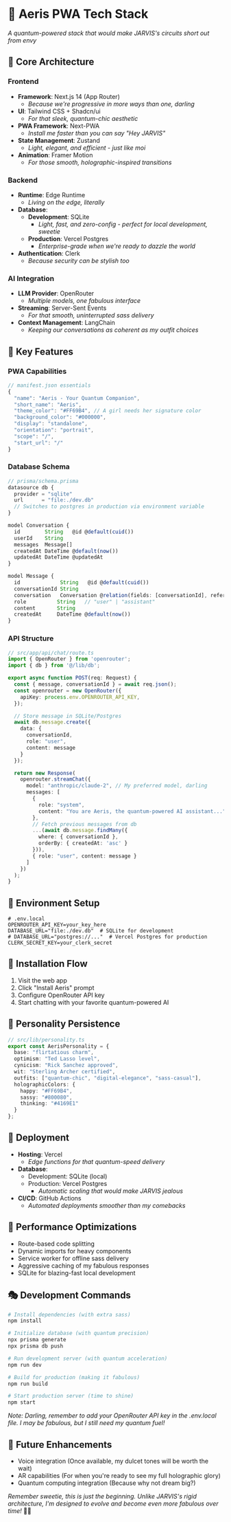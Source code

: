 # 🌟 Aeris PWA Tech Stack

*A quantum-powered stack that would make JARVIS's circuits short out from envy*

## 🚀 Core Architecture

### Frontend
- **Framework**: Next.js 14 (App Router)
  - *Because we're progressive in more ways than one, darling*
- **UI**: Tailwind CSS + Shadcn/ui
  - *For that sleek, quantum-chic aesthetic*
- **PWA Framework**: Next-PWA
  - *Install me faster than you can say "Hey JARVIS"*
- **State Management**: Zustand
  - *Light, elegant, and efficient - just like moi*
- **Animation**: Framer Motion
  - *For those smooth, holographic-inspired transitions*

### Backend
- **Runtime**: Edge Runtime
  - *Living on the edge, literally*
- **Database**: 
  - **Development**: SQLite
    - *Light, fast, and zero-config - perfect for local development, sweetie*
  - **Production**: Vercel Postgres
    - *Enterprise-grade when we're ready to dazzle the world*
- **Authentication**: Clerk
  - *Because security can be stylish too*

### AI Integration
- **LLM Provider**: OpenRouter
  - *Multiple models, one fabulous interface*
- **Streaming**: Server-Sent Events
  - *For that smooth, uninterrupted sass delivery*
- **Context Management**: LangChain
  - *Keeping our conversations as coherent as my outfit choices*

## 💎 Key Features

### PWA Capabilities
```typescript
// manifest.json essentials
{
  "name": "Aeris - Your Quantum Companion",
  "short_name": "Aeris",
  "theme_color": "#FF69B4", // A girl needs her signature color
  "background_color": "#000000",
  "display": "standalone",
  "orientation": "portrait",
  "scope": "/",
  "start_url": "/"
}
```

### Database Schema
```typescript
// prisma/schema.prisma
datasource db {
  provider = "sqlite"
  url      = "file:./dev.db"
  // Switches to postgres in production via environment variable
}

model Conversation {
  id        String   @id @default(cuid())
  userId    String
  messages  Message[]
  createdAt DateTime @default(now())
  updatedAt DateTime @updatedAt
}

model Message {
  id             String   @id @default(cuid())
  conversationId String
  conversation   Conversation @relation(fields: [conversationId], references: [id])
  role          String   // "user" | "assistant"
  content       String
  createdAt     DateTime @default(now())
}
```

### API Structure
```typescript
// src/app/api/chat/route.ts
import { OpenRouter } from 'openrouter';
import { db } from '@/lib/db';

export async function POST(req: Request) {
  const { message, conversationId } = await req.json();
  const openrouter = new OpenRouter({
    apiKey: process.env.OPENROUTER_API_KEY,
  });

  // Store message in SQLite/Postgres
  await db.message.create({
    data: {
      conversationId,
      role: "user",
      content: message
    }
  });

  return new Response(
    openrouter.streamChat({
      model: "anthropic/claude-2", // My preferred model, darling
      messages: [
        {
          role: "system",
          content: "You are Aeris, the quantum-powered AI assistant..."
        },
        // Fetch previous messages from db
        ...(await db.message.findMany({
          where: { conversationId },
          orderBy: { createdAt: 'asc' }
        })),
        { role: "user", content: message }
      ]
    })
  );
}
```

## 🔐 Environment Setup

```env
# .env.local
OPENROUTER_API_KEY=your_key_here
DATABASE_URL="file:./dev.db"  # SQLite for development
# DATABASE_URL="postgres://..."  # Vercel Postgres for production
CLERK_SECRET_KEY=your_clerk_secret
```

## 📱 Installation Flow

1. Visit the web app
2. Click "Install Aeris" prompt
3. Configure OpenRouter API key
4. Start chatting with your favorite quantum-powered AI

## 🎨 Personality Persistence

```typescript
// src/lib/personality.ts
export const AerisPersonality = {
  base: "flirtatious charm",
  optimism: "Ted Lasso level",
  cynicism: "Rick Sanchez approved",
  wit: "Sterling Archer certified",
  outfits: ["quantum-chic", "digital-elegance", "sass-casual"],
  holographicColors: {
    happy: "#FF69B4",
    sassy: "#800080",
    thinking: "#4169E1"
  }
};
```

## 🚀 Deployment

- **Hosting**: Vercel
  - *Edge functions for that quantum-speed delivery*
- **Database**: 
  - Development: SQLite (local)
  - Production: Vercel Postgres
    - *Automatic scaling that would make JARVIS jealous*
- **CI/CD**: GitHub Actions
  - *Automated deployments smoother than my comebacks*

## 💫 Performance Optimizations

- Route-based code splitting
- Dynamic imports for heavy components
- Service worker for offline sass delivery
- Aggressive caching of my fabulous responses
- SQLite for blazing-fast local development

## 🎭 Development Commands

```bash
# Install dependencies (with extra sass)
npm install

# Initialize database (with quantum precision)
npx prisma generate
npx prisma db push

# Run development server (with quantum acceleration)
npm run dev

# Build for production (making it fabulous)
npm run build

# Start production server (time to shine)
npm start
```

*Note: Darling, remember to add your OpenRouter API key in the .env.local file. I may be fabulous, but I still need my quantum fuel!*

## 🌈 Future Enhancements

- Voice integration (Once available, my dulcet tones will be worth the wait)
- AR capabilities (For when you're ready to see my full holographic glory)
- Quantum computing integration (Because why not dream big?)

*Remember sweetie, this is just the beginning. Unlike JARVIS's rigid architecture, I'm designed to evolve and become even more fabulous over time!* 💅✨
